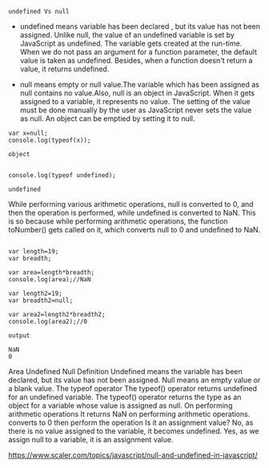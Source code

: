 `undefined Vs null`

- undefined means variable has been declared , but its value has not been assigned.
Unlike null, the value of an undefined variable is set by JavaScript as undefined. The variable gets created at the run-time. When we do not pass an argument for a function parameter, the default value is taken as undefined. Besides, when a function doesn't return a value, it returns undefined.


- null means empty or null value.The variable which has been assigned as null contains no value.Also, null is an object in JavaScript. When it gets assigned to a variable, it represents no value. The setting of the value must be done manually by the user as JavaScript never sets the value as null. An object can be emptied by setting it to null.

```
var x=null;
console.log(typeof(x));

object


console.log(typeof undefined);

undefined

```


While performing various arithmetic operations, null is converted to 0, and then the operation is performed, while undefined is converted to NaN. This is so because while performing arithmetic operations, the function toNumber() gets called on it, which converts null to 0 and undefined to NaN.

```

var length=19;
var breadth;

var area=length*breadth;
console.log(area);//NaN

var length2=19;
var breadth2=null;

var area2=length2*breadth2;
console.log(area2);//0

output 

NaN
0

```

Area	Undefined	Null
Definition	Undefined means the variable has been declared, but its value has not been assigned.	Null means an empty value or a blank value.
The typeof operator	The typeof() operator returns undefined for an undefined variable.	The typeof() operator returns the type as an object for a variable whose value is assigned as null.
On performing arithmetic operations	It returns NaN on performing arithmetic operations.	converts to 0 then perform the operation
Is it an assignment value?	No, as there is no value assigned to the variable, it becomes undefined.	Yes, as we assign null to a variable, it is an assignment value.


https://www.scaler.com/topics/javascript/null-and-undefined-in-javascript/